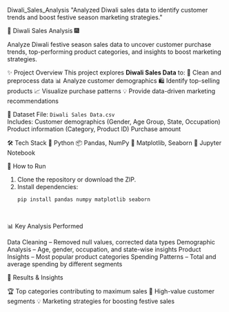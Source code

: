  Diwali_Sales_Analysis
"Analyzed Diwali sales data to identify customer trends and boost festive season marketing strategies."

 🎇 Diwali Sales Analysis 🎆

Analyze Diwali festive season sales data to uncover customer purchase trends, top-performing product categories, and insights to boost marketing strategies.

✨ Project Overview
This project explores **Diwali Sales Data** to:
 🧹 Clean and preprocess data
 📊 Analyze customer demographics
 🛍 Identify top-selling products
 📈 Visualize purchase patterns
💡 Provide data-driven marketing recommendations

 📂 Dataset
File: `Diwali Sales Data.csv`  
Includes:
 Customer demographics (Gender, Age Group, State, Occupation)
Product information (Category, Product ID)
Purchase amount

 🛠 Tech Stack
🐍 Python
📦 Pandas, NumPy
🎨 Matplotlib, Seaborn
 📓 Jupyter Notebook

 🚀 How to Run
1. Clone the repository or download the ZIP.
2. Install dependencies:
   ```bash
   pip install pandas numpy matplotlib seaborn
  
  
📊 Key Analysis Performed

Data Cleaning – Removed null values, corrected data types
Demographic Analysis – Age, gender, occupation, and state-wise insights
Product Insights – Most popular product categories
Spending Patterns – Total and average spending by different segments

📌 Results & Insights

🏆 Top categories contributing to maximum sales
🎯 High-value customer segments
💡 Marketing strategies for boosting festive sales
